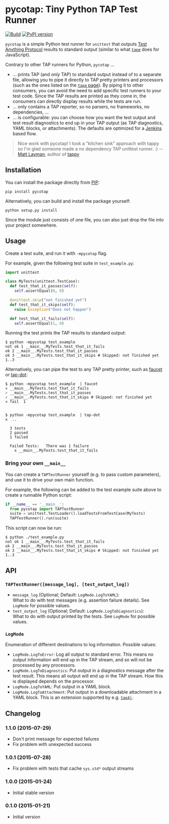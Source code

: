 # pycotap: Tiny Python TAP Test Runner

[![Build](https://github.com/remko/pycotap/actions/workflows/build.yml/badge.svg)](https://github.com/remko/pycotap/actions/workflows/build.yml)
[![PyPI
version](https://badge.fury.io/py/pycotap.svg)](https://badge.fury.io/py/pycotap)

`pycotap` is a simple Python test runner for `unittest` that outputs
[Test Anything Protocol](http://testanything.org) results to standard
output (similar to what [`tape`](https://www.npmjs.com/package/tape)
does for JavaScript).

Contrary to other TAP runners for Python, `pycotap` ...

  - ... prints TAP (and *only* TAP) to standard output instead of to a
    separate file, allowing you to pipe it directly to TAP pretty
    printers and processors (such as the ones listed on the [`tape`
    page](https://www.npmjs.com/package/tape#pretty-reporters)). By
    piping it to other consumers, you can avoid the need to add specific
    test runners to your test code. Since the TAP results are printed as
    they come in, the consumers can directly display results while the
    tests are run.
  - ... only contains a TAP reporter, so no parsers, no frameworks, no
    dependencies, ...
  - ... is configurable: you can choose how you want the test output and
    test result diagnostics to end up in your TAP output (as TAP
    diagnostics, YAML blocks, or attachments). The defaults are
    optimized for a [Jenkins](http://jenkins-ci.org) based flow.

> Nice work with pycotap\! I took a "kitchen sink" approach with tappy
> so I'm glad someone made a no dependency TAP unittest runner. :) --
> [Matt Layman](http://www.mattlayman.com), author of
> [tappy](http://tappy.readthedocs.org/en/latest/)

## Installation

You can install the package directly from
[PIP](https://pypi.python.org):

    pip install pycotap

Alternatively, you can build and install the package yourself:

    python setup.py install

Since the module just consists of one file, you can also just drop the
file into your project somewhere.

## Usage

Create a test suite, and run it with `-mpycotap` flag.

For example, given the following test suite in `test_example.py`:

``` python
import unittest

class MyTests(unittest.TestCase):
  def test_that_it_passes(self):
    self.assertEqual(0, 0)

  @unittest.skip("not finished yet")
  def test_that_it_skips(self): 
    raise Exception("Does not happen")

  def test_that_it_fails(self):
    self.assertEqual(1, 0)
```

Running the test prints the TAP results to standard output:

    $ python -mpycotap test_example
    not ok 1 __main__.MyTests.test_that_it_fails
    ok 2 __main__.MyTests.test_that_it_passes
    ok 3 __main__.MyTests.test_that_it_skips # Skipped: not finished yet
    1..3

Alternatively, you can pipe the test to any TAP pretty printer, such as
[faucet](https://github.com/substack/faucet) or
[tap-dot](https://github.com/scottcorgan/tap-dot):

    $ python -mpycotap test_example  | faucet
    ⨯ __main__.MyTests.test_that_it_fails
    ✓ __main__.MyTests.test_that_it_passes
    ✓ __main__.MyTests.test_that_it_skips # Skipped: not finished yet
    ⨯ fail  1
    
    
    $ python -mpycotap test_example  | tap-dot 
    x  ..  
    
      3 tests
      2 passed
      1 failed  
    
      Failed Tests:   There was 1 failure
        x __main__.MyTests.test_that_it_fails

### Bring your own `__main__`

You can create a `TAPTestRunner` yourself (e.g. to pass custom
parameters), and use it to drive your own main function.

For example, the following can be added to the test example suite above
to create a runnable Python script:

``` python
if __name__ == '__main__':
  from pycotap import TAPTestRunner
  suite = unittest.TestLoader().loadTestsFromTestCase(MyTests)
  TAPTestRunner().run(suite)
```

This script can now be run:

    $ python ./test_example.py 
    not ok 1 __main__.MyTests.test_that_it_fails
    ok 2 __main__.MyTests.test_that_it_passes
    ok 3 __main__.MyTests.test_that_it_skips # Skipped: not finished yet
    1..3

## API

### `TAPTestRunner([message_log], [test_output_log])`

  - `message_log` (Optional; Default: `LogMode.LogToYAML`):  
    What to do with test messages (e.g. assertion failure details). See
    `LogMode` for possible values.
  - `test_output_log` (Optional; Default: `LogMode.LogToDiagnostics`):  
    What to do with output printed by the tests. See `LogMode` for
    possible values.

### `LogMode`

Enumeration of different destinations to log information. Possible
values:

  - `LogMode.LogToError`: Log all output to standard error. This means
    no output information will end up in the TAP stream, and so will not
    be processed by any processors.
  - `LogMode.LogToDiagnostics`: Put output in a diagnostics message
    after the test result. This means all output will end up in the TAP
    stream. How this is displayed depends on the processor.
  - `LogMode.LogToYAML`: Put output in a YAML block.
  - `LogMode.LogToAttachment`: Put output in a downloadable attachment
    in a YAML block. This is an extension supported by e.g.
    [`tap4j`](http://tap4j.org).

## Changelog

### 1.1.0 (2015-07-29)

  - Don't print message for expected failures
  - Fix problem with unexpected success

### 1.0.1 (2015-07-28)

  - Fix problem with tests that cache `sys.std*` output streams

### 1.0.0 (2015-01-24)

  - Initial stable version

### 0.1.0 (2015-01-21)

  - Initial version
